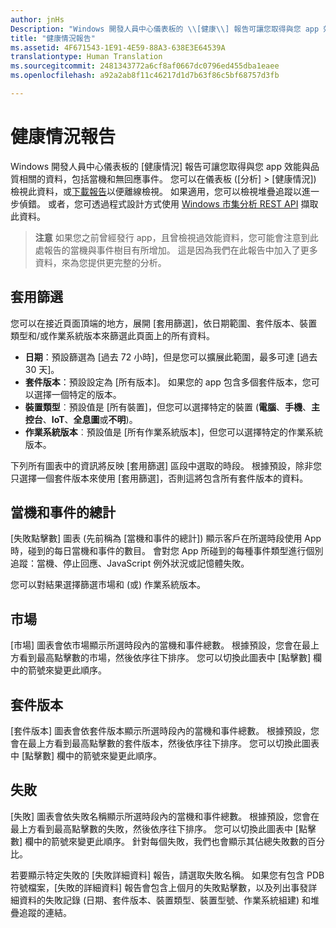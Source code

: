 ```yaml
---
author: jnHs
Description: "Windows 開發人員中心儀表板的 \\[健康\\] 報告可讓您取得與您 app 效能與品質相關的資料，包括當機和無回應事件。"
title: "健康情況報告"
ms.assetid: 4F671543-1E91-4E59-88A3-638E3E64539A
translationtype: Human Translation
ms.sourcegitcommit: 2481343772a6cf8af0667dc0796ed455dba1eaee
ms.openlocfilehash: a92a2ab8f11c46217d1d7b63f86c5bf68757d3fb

---
```


# 健康情況報告


Windows 開發人員中心儀表板的 \[健康情況\] 報告可讓您取得與您 app 效能與品質相關的資料，包括當機和無回應事件。 您可以在儀表板 (\[分析\] >  \[健康情況\]) 檢視此資料，或[下載報告](download-analytic-reports.md)以便離線檢視。 如果適用，您可以檢視堆疊追蹤以進一步偵錯。 或者，您可透過程式設計方式使用 [Windows 市集分析 REST API](../monetize/access-analytics-data-using-windows-store-services.md) 擷取此資料。


> **注意** 如果您之前曾經發行 app，且曾檢視過效能資料，您可能會注意到此處報告的當機與事件樹目有所增加。 這是因為我們在此報告中加入了更多資料，來為您提供更完整的分析。

## 套用篩選


您可以在接近頁面頂端的地方，展開 \[套用篩選\]，依日期範圍、套件版本、裝置類型和/或作業系統版本來篩選此頁面上的所有資料。

-   **日期**：預設篩選為 \[過去 72 小時\]，但是您可以擴展此範圍，最多可達 \[過去 30 天\]。
-   **套件版本**：預設設定為 \[所有版本\]。 如果您的 app 包含多個套件版本，您可以選擇一個特定的版本。
-   **裝置類型**︰預設值是 \[所有裝置\]，但您可以選擇特定的裝置 (**電腦**、**手機**、**主控台**、**IoT**、**全息圖**或**不明**)。
-   **作業系統版本**︰預設值是 \[所有作業系統版本\]，但您可以選擇特定的作業系統版本。

下列所有圖表中的資訊將反映 \[套用篩選\] 區段中選取的時段。 根據預設，除非您只選擇一個套件版本來使用 \[套用篩選\]，否則這將包含所有套件版本的資料。

## 當機和事件的總計


\[失敗點擊數\] 圖表 (先前稱為 \[當機和事件的總計\]) 顯示客戶在所選時段使用 App 時，碰到的每日當機和事件的數目。 會對您 App 所碰到的每種事件類型進行個別追蹤：當機、停止回應、JavaScript 例外狀況或記憶體失敗。

您可以對結果選擇篩選市場和 (或) 作業系統版本。

## 市場


\[市場\] 圖表會依市場顯示所選時段內的當機和事件總數。 根據預設，您會在最上方看到最高點擊數的市場，然後依序往下排序。 您可以切換此圖表中 \[點擊數\] 欄中的箭號來變更此順序。

## 套件版本


\[套件版本\] 圖表會依套件版本顯示所選時段內的當機和事件總數。 根據預設，您會在最上方看到最高點擊數的套件版本，然後依序往下排序。 您可以切換此圖表中 \[點擊數\] 欄中的箭號來變更此順序。

## 失敗


\[失敗\] 圖表會依失敗名稱顯示所選時段內的當機和事件總數。 根據預設，您會在最上方看到最高點擊數的失敗，然後依序往下排序。 您可以切換此圖表中 \[點擊數\] 欄中的箭號來變更此順序。 針對每個失敗，我們也會顯示其佔總失敗數的百分比。

若要顯示特定失敗的 \[失敗詳細資料\] 報告，請選取失敗名稱。 如果您有包含 PDB 符號檔案，\[失敗的詳細資料\] 報告會包含上個月的失敗點擊數，以及列出事發詳細資料的失敗記錄 (日期、套件版本、裝置類型、裝置型號、作業系統組建) 和堆疊追蹤的連結。

 

 



<!--HONumber=Nov16_HO1-->


